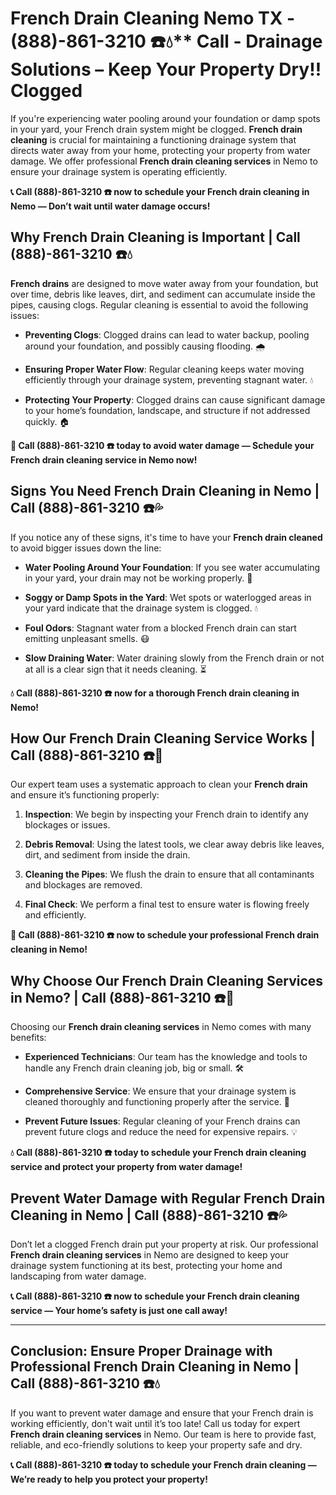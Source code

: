 # French Drain Cleaning Nemo TX - (888)-861-3210 ☎️💧** Call - Drainage Solutions – Keep Your Property Dry!! Clogged

If you're experiencing water pooling around your foundation or damp spots in your yard, your French drain system might be clogged. **French drain cleaning** is crucial for maintaining a functioning drainage system that directs water away from your home, protecting your property from water damage. We offer professional **French drain cleaning services** in Nemo to ensure your drainage system is operating efficiently.

**📞 Call (888)-861-3210 ☎️ now to schedule your French drain cleaning in Nemo — Don’t wait until water damage occurs!**

## **Why French Drain Cleaning is Important | Call (888)-861-3210 ☎️💧**

**French drains** are designed to move water away from your foundation, but over time, debris like leaves, dirt, and sediment can accumulate inside the pipes, causing clogs. Regular cleaning is essential to avoid the following issues:

- **Preventing Clogs**: Clogged drains can lead to water backup, pooling around your foundation, and possibly causing flooding. 🌧️
- **Ensuring Proper Water Flow**: Regular cleaning keeps water moving efficiently through your drainage system, preventing stagnant water. 💧
- **Protecting Your Property**: Clogged drains can cause significant damage to your home’s foundation, landscape, and structure if not addressed quickly. 🏠

**🚨 Call (888)-861-3210 ☎️ today to avoid water damage — Schedule your French drain cleaning service in Nemo now!**

## **Signs You Need French Drain Cleaning in Nemo | Call (888)-861-3210 ☎️💦**

If you notice any of these signs, it's time to have your **French drain cleaned** to avoid bigger issues down the line:

- **Water Pooling Around Your Foundation**: If you see water accumulating in your yard, your drain may not be working properly. 🌊
- **Soggy or Damp Spots in the Yard**: Wet spots or waterlogged areas in your yard indicate that the drainage system is clogged. 💧
- **Foul Odors**: Stagnant water from a blocked French drain can start emitting unpleasant smells. 😷
- **Slow Draining Water**: Water draining slowly from the French drain or not at all is a clear sign that it needs cleaning. ⏳

**💧 Call (888)-861-3210 ☎️ now for a thorough French drain cleaning in Nemo!**

## **How Our French Drain Cleaning Service Works | Call (888)-861-3210 ☎️🔧**

Our expert team uses a systematic approach to clean your **French drain** and ensure it’s functioning properly:

1. **Inspection**: We begin by inspecting your French drain to identify any blockages or issues.
2. **Debris Removal**: Using the latest tools, we clear away debris like leaves, dirt, and sediment from inside the drain.
3. **Cleaning the Pipes**: We flush the drain to ensure that all contaminants and blockages are removed.
4. **Final Check**: We perform a final test to ensure water is flowing freely and efficiently.

**🚨 Call (888)-861-3210 ☎️ now to schedule your professional French drain cleaning in Nemo!**

## **Why Choose Our French Drain Cleaning Services in Nemo? | Call (888)-861-3210 ☎️🌟**

Choosing our **French drain cleaning services** in Nemo comes with many benefits:

- **Experienced Technicians**: Our team has the knowledge and tools to handle any French drain cleaning job, big or small. 🛠️
- **Comprehensive Service**: We ensure that your drainage system is cleaned thoroughly and functioning properly after the service. 🔧
- **Prevent Future Issues**: Regular cleaning of your French drains can prevent future clogs and reduce the need for expensive repairs. 💡

**💧 Call (888)-861-3210 ☎️ today to schedule your French drain cleaning service and protect your property from water damage!**

## **Prevent Water Damage with Regular French Drain Cleaning in Nemo | Call (888)-861-3210 ☎️💦**

Don’t let a clogged French drain put your property at risk. Our professional **French drain cleaning services** in Nemo are designed to keep your drainage system functioning at its best, protecting your home and landscaping from water damage.

**📞 Call (888)-861-3210 ☎️ now to schedule your French drain cleaning service — Your home’s safety is just one call away!**

---

## **Conclusion: Ensure Proper Drainage with Professional French Drain Cleaning in Nemo | Call (888)-861-3210 ☎️💧**

If you want to prevent water damage and ensure that your French drain is working efficiently, don't wait until it’s too late! Call us today for expert **French drain cleaning services** in Nemo. Our team is here to provide fast, reliable, and eco-friendly solutions to keep your property safe and dry.

**📞 Call (888)-861-3210 ☎️ today to schedule your French drain cleaning — We’re ready to help you protect your property!**
